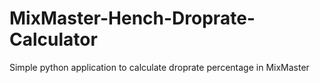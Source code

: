 # MixMaster-Hench-Droprate-Calculator
Simple python application to calculate droprate percentage in MixMaster
